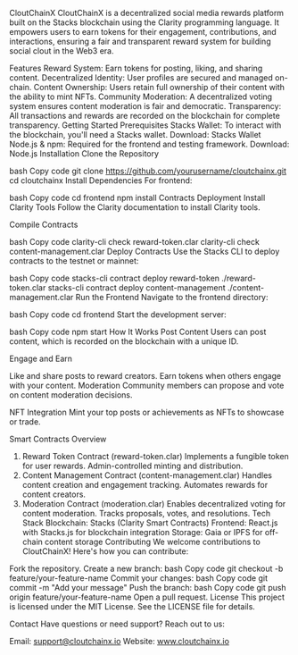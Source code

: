 CloutChainX
CloutChainX is a decentralized social media rewards platform built on the Stacks blockchain using the Clarity programming language. It empowers users to earn tokens for their engagement, contributions, and interactions, ensuring a fair and transparent reward system for building social clout in the Web3 era.

Features
Reward System: Earn tokens for posting, liking, and sharing content.
Decentralized Identity: User profiles are secured and managed on-chain.
Content Ownership: Users retain full ownership of their content with the ability to mint NFTs.
Community Moderation: A decentralized voting system ensures content moderation is fair and democratic.
Transparency: All transactions and rewards are recorded on the blockchain for complete transparency.
Getting Started
Prerequisites
Stacks Wallet: To interact with the blockchain, you'll need a Stacks wallet.
Download: Stacks Wallet
Node.js & npm: Required for the frontend and testing framework.
Download: Node.js
Installation
Clone the Repository

bash
Copy code
git clone https://github.com/yourusername/cloutchainx.git
cd cloutchainx
Install Dependencies
For frontend:

bash
Copy code
cd frontend
npm install
Contracts Deployment
Install Clarity Tools
Follow the Clarity documentation to install Clarity tools.

Compile Contracts

bash
Copy code
clarity-cli check reward-token.clar
clarity-cli check content-management.clar
Deploy Contracts
Use the Stacks CLI to deploy contracts to the testnet or mainnet:

bash
Copy code
stacks-cli contract deploy reward-token ./reward-token.clar
stacks-cli contract deploy content-management ./content-management.clar
Run the Frontend
Navigate to the frontend directory:

bash
Copy code
cd frontend
Start the development server:

bash
Copy code
npm start
How It Works
Post Content
Users can post content, which is recorded on the blockchain with a unique ID.

Engage and Earn

Like and share posts to reward creators.
Earn tokens when others engage with your content.
Moderation
Community members can propose and vote on content moderation decisions.

NFT Integration
Mint your top posts or achievements as NFTs to showcase or trade.

Smart Contracts Overview
1. Reward Token Contract (reward-token.clar)
Implements a fungible token for user rewards.
Admin-controlled minting and distribution.
2. Content Management Contract (content-management.clar)
Handles content creation and engagement tracking.
Automates rewards for content creators.
3. Moderation Contract (moderation.clar)
Enables decentralized voting for content moderation.
Tracks proposals, votes, and resolutions.
Tech Stack
Blockchain: Stacks (Clarity Smart Contracts)
Frontend: React.js with Stacks.js for blockchain integration
Storage: Gaia or IPFS for off-chain content storage
Contributing
We welcome contributions to CloutChainX! Here's how you can contribute:

Fork the repository.
Create a new branch:
bash
Copy code
git checkout -b feature/your-feature-name
Commit your changes:
bash
Copy code
git commit -m "Add your message"
Push the branch:
bash
Copy code
git push origin feature/your-feature-name
Open a pull request.
License
This project is licensed under the MIT License. See the LICENSE file for details.

Contact
Have questions or need support? Reach out to us:

Email: support@cloutchainx.io
Website: www.cloutchainx.io

